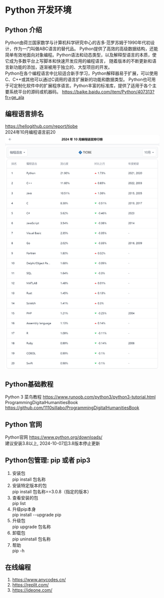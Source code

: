 # Python 开发环境

## Python 介绍
Python由荷兰国家数学与计算机科学研究中心的吉多·范罗苏姆于1990年代初设计，作为一门叫做ABC语言的替代品。 
Python提供了高效的高级数据结构，还能简单有效地面向对象编程。Python语法和动态类型，以及解释型语言的本质，使它成为多数平台上写脚本和快速开发应用的编程语言， 随着版本的不断更新和语言新功能的添加，逐渐被用于独立的、大型项目的开发。 <br/>
Python在各个编程语言中比较适合新手学习，Python解释器易于扩展，可以使用C、C++或其他可以通过C调用的语言扩展新的功能和数据类型。 Python也可用于可定制化软件中的扩展程序语言。Python丰富的标准库，提供了适用于各个主要系统平台的源码或机器码。 
https://baike.baidu.com/item/Python/407313?fr=ge_ala

## 编程语言排名
https://hellogithub.com/report/tiobe <br/>
2024年10月编程语言前20
<img src="img/Top20-202410.png" alt="2024年10月编程语言前20" />

## Python基础教程
Python 3 菜鸟教程 https://www.runoob.com/python3/python3-tutorial.html
ProgrammingDigitalHumanitiesBook <br/>
https://github.com/1110sillabo/ProgrammingDigitalHumanitiesBook


## Python 官网
Python官网 https://www.python.org/downloads/ <br/>
建议安装3.8以上, 2024-10-07后3.8版本停止更新

## Python包管理: pip 或者 pip3
1. 安装包<br/>
pip install 包名称
2. 安装特定版本的包 <br/>
pip install 包名称==3.0.8（指定的版本）
3. 查看安装的包 <br/>
pip list
4. 升级pip本身 <br/>
pip install --upgrade pip
5. 升级包 <br/>
pip upgrade 包名称
6. 卸载包<br/>
pip uninstall 包名称
7. 帮助<br/>
pip -h

## 在线编程
1. https://www.anycodes.cn/
2. https://replit.com/
3. https://ideone.com/



